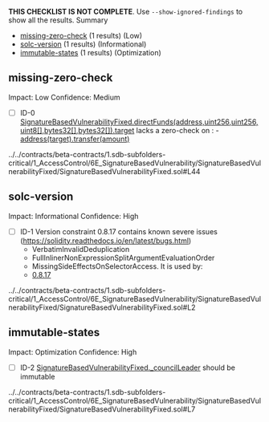 **THIS CHECKLIST IS NOT COMPLETE**. Use `--show-ignored-findings` to show all the results.
Summary
 - [missing-zero-check](#missing-zero-check) (1 results) (Low)
 - [solc-version](#solc-version) (1 results) (Informational)
 - [immutable-states](#immutable-states) (1 results) (Optimization)
## missing-zero-check
Impact: Low
Confidence: Medium
 - [ ] ID-0
[SignatureBasedVulnerabilityFixed.directFunds(address,uint256,uint256,uint8[],bytes32[],bytes32[]).target](../../contracts/beta-contracts/1.sdb-subfolders-critical/1_AccessControl/6E_SignatureBasedVulnerability/SignatureBasedVulnerabilityFixed/SignatureBasedVulnerabilityFixed.sol#L44) lacks a zero-check on :
		- [address(target).transfer(amount)](../../contracts/beta-contracts/1.sdb-subfolders-critical/1_AccessControl/6E_SignatureBasedVulnerability/SignatureBasedVulnerabilityFixed/SignatureBasedVulnerabilityFixed.sol#L74)

../../contracts/beta-contracts/1.sdb-subfolders-critical/1_AccessControl/6E_SignatureBasedVulnerability/SignatureBasedVulnerabilityFixed/SignatureBasedVulnerabilityFixed.sol#L44


## solc-version
Impact: Informational
Confidence: High
 - [ ] ID-1
Version constraint 0.8.17 contains known severe issues (https://solidity.readthedocs.io/en/latest/bugs.html)
	- VerbatimInvalidDeduplication
	- FullInlinerNonExpressionSplitArgumentEvaluationOrder
	- MissingSideEffectsOnSelectorAccess.
It is used by:
	- [0.8.17](../../contracts/beta-contracts/1.sdb-subfolders-critical/1_AccessControl/6E_SignatureBasedVulnerability/SignatureBasedVulnerabilityFixed/SignatureBasedVulnerabilityFixed.sol#L2)

../../contracts/beta-contracts/1.sdb-subfolders-critical/1_AccessControl/6E_SignatureBasedVulnerability/SignatureBasedVulnerabilityFixed/SignatureBasedVulnerabilityFixed.sol#L2


## immutable-states
Impact: Optimization
Confidence: High
 - [ ] ID-2
[SignatureBasedVulnerabilityFixed._councilLeader](../../contracts/beta-contracts/1.sdb-subfolders-critical/1_AccessControl/6E_SignatureBasedVulnerability/SignatureBasedVulnerabilityFixed/SignatureBasedVulnerabilityFixed.sol#L7) should be immutable 

../../contracts/beta-contracts/1.sdb-subfolders-critical/1_AccessControl/6E_SignatureBasedVulnerability/SignatureBasedVulnerabilityFixed/SignatureBasedVulnerabilityFixed.sol#L7


